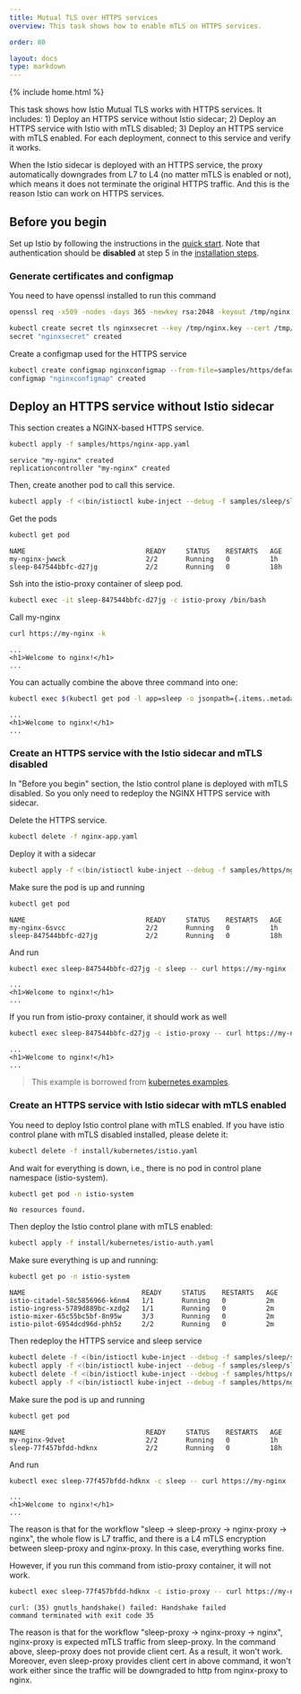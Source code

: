 ```yaml
---
title: Mutual TLS over HTTPS services
overview: This task shows how to enable mTLS on HTTPS services.

order: 80

layout: docs
type: markdown
---
```

{% include home.html %}

This task shows how Istio Mutual TLS works with HTTPS services. It includes: 1)
Deploy an HTTPS service without Istio sidecar; 2) Deploy an HTTPS service with
Istio with mTLS disabled; 3) Deploy an HTTPS service with mTLS enabled. For each
deployment, connect to this service and verify it works.

When the Istio sidecar is deployed with an HTTPS service, the proxy automatically downgrades
from L7 to L4 (no matter mTLS is enabled or not), which means it does not terminate the
original HTTPS traffic. And this is the reason Istio can work on HTTPS services.

## Before you begin

Set up Istio by following the instructions in the
[quick start]({{home}}/docs/setup/kubernetes/quick-start.html).
Note that authentication should be **disabled** at step 5 in the
[installation steps]({{home}}/docs/setup/kubernetes/quick-start.html#installation-steps).

### Generate certificates and configmap

You need to have openssl installed to run this command

```bash
openssl req -x509 -nodes -days 365 -newkey rsa:2048 -keyout /tmp/nginx.key -out /tmp/nginx.crt -subj "/CN=my-nginx/O=my-nginx"
```

```bash
kubectl create secret tls nginxsecret --key /tmp/nginx.key --cert /tmp/nginx.crt
secret "nginxsecret" created
```

Create a configmap used for the HTTPS service

```bash
kubectl create configmap nginxconfigmap --from-file=samples/https/default.conf
configmap "nginxconfigmap" created
```

## Deploy an HTTPS service without Istio sidecar

This section creates a NGINX-based HTTPS service.

```bash
kubectl apply -f samples/https/nginx-app.yaml
```

```xxx
service "my-nginx" created
replicationcontroller "my-nginx" created
```

Then, create another pod to call this service.

```bash
kubectl apply -f <(bin/istioctl kube-inject --debug -f samples/sleep/sleep.yaml)
```

Get the pods

```bash
kubectl get pod
```

```xxx
NAME                              READY     STATUS    RESTARTS   AGE
my-nginx-jwwck                    2/2       Running   0          1h
sleep-847544bbfc-d27jg            2/2       Running   0          18h
```

Ssh into the istio-proxy container of sleep pod.

```bash
kubectl exec -it sleep-847544bbfc-d27jg -c istio-proxy /bin/bash
```

Call my-nginx

```bash
curl https://my-nginx -k
```

```xxx
...
<h1>Welcome to nginx!</h1>
...
```

You can actually combine the above three command into one:

```bash
kubectl exec $(kubectl get pod -l app=sleep -o jsonpath={.items..metadata.name}) -c istio-proxy -- curl https://my-nginx -k
```

```xxx
...
<h1>Welcome to nginx!</h1>
...
```

### Create an HTTPS service with the Istio sidecar and mTLS disabled

In "Before you begin" section, the Istio control plane is deployed with mTLS
disabled. So you only need to redeploy the NGINX HTTPS service with sidecar.

Delete the HTTPS service.

```bash
kubectl delete -f nginx-app.yaml
```

Deploy it with a sidecar

```bash
kubectl apply -f <(bin/istioctl kube-inject --debug -f samples/https/nginx-app.yaml)
```

Make sure the pod is up and running

```bash
kubectl get pod
```

```xxx
NAME                              READY     STATUS    RESTARTS   AGE
my-nginx-6svcc                    2/2       Running   0          1h
sleep-847544bbfc-d27jg            2/2       Running   0          18h
```

And run

```bash
kubectl exec sleep-847544bbfc-d27jg -c sleep -- curl https://my-nginx -k
```

```xxx
...
<h1>Welcome to nginx!</h1>
...
```

If you run from istio-proxy container, it should work as well

```bash
kubectl exec sleep-847544bbfc-d27jg -c istio-proxy -- curl https://my-nginx -k
```

```xxx
...
<h1>Welcome to nginx!</h1>
...
```

> This example is borrowed from [kubernetes examples](https://github.com/kubernetes/examples/blob/master/staging/https-nginx/README.md).

### Create an HTTPS service with Istio sidecar with mTLS enabled

You need to deploy Istio control plane with mTLS enabled. If you have istio
control plane with mTLS disabled installed, please delete it:

```bash
kubectl delete -f install/kubernetes/istio.yaml
```

And wait for everything is down, i.e., there is no pod in control plane namespace (istio-system).

```bash
kubectl get pod -n istio-system
```

```xxx
No resources found.
```

Then deploy the Istio control plane with mTLS enabled:

```bash
kubectl apply -f install/kubernetes/istio-auth.yaml
```

Make sure everything is up and running:

```bash
kubectl get po -n istio-system
```

```xxx
NAME                             READY     STATUS    RESTARTS   AGE
istio-citadel-58c5856966-k6nm4   1/1       Running   0          2m
istio-ingress-5789d889bc-xzdg2   1/1       Running   0          2m
istio-mixer-65c55bc5bf-8n95w     3/3       Running   0          2m
istio-pilot-6954dcd96d-phh5z     2/2       Running   0          2m
```

Then redeploy the HTTPS service and sleep service

```bash
kubectl delete -f <(bin/istioctl kube-inject --debug -f samples/sleep/sleep.yaml)
kubectl apply -f <(bin/istioctl kube-inject --debug -f samples/sleep/sleep.yaml)
kubectl delete -f <(bin/istioctl kube-inject --debug -f samples/https/nginx-app.yaml)
kubectl apply -f <(bin/istioctl kube-inject --debug -f samples/https/nginx-app.yaml)
```

Make sure the pod is up and running

```bash
kubectl get pod
```

```xxx
NAME                              READY     STATUS    RESTARTS   AGE
my-nginx-9dvet                    2/2       Running   0          1h
sleep-77f457bfdd-hdknx            2/2       Running   0          18h
```

And run

```bash
kubectl exec sleep-77f457bfdd-hdknx -c sleep -- curl https://my-nginx -k
```

```xxx
...
<h1>Welcome to nginx!</h1>
...
```

The reason is that for the workflow "sleep -> sleep-proxy -> nginx-proxy -> nginx",
the whole flow is L7 traffic, and there is a L4 mTLS encryption between sleep-proxy
and nginx-proxy. In this case, everything works fine.

However, if you run this command from istio-proxy container, it will not work.

```bash
kubectl exec sleep-77f457bfdd-hdknx -c istio-proxy -- curl https://my-nginx -k
```

```xxx
curl: (35) gnutls_handshake() failed: Handshake failed
command terminated with exit code 35
```

The reason is that for the workflow "sleep-proxy -> nginx-proxy -> nginx",
nginx-proxy is expected mTLS traffic from sleep-proxy. In the command above,
sleep-proxy does not provide client cert. As a result, it won't work. Moreover,
even sleep-proxy provides client cert in above command, it won't work either
since the traffic will be downgraded to http from nginx-proxy to nginx.
